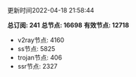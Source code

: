 更新时间2022-04-18 21:58:44

**总订阅: 241**
**总节点: 16698**
**有效节点: 12718**
- v2ray节点: 4160
- ss节点: 5825
- trojan节点: 406
- ssr节点: 2327

